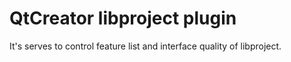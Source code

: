 # QtCreator libproject plugin
It's serves to control feature list and interface quality of libproject.

